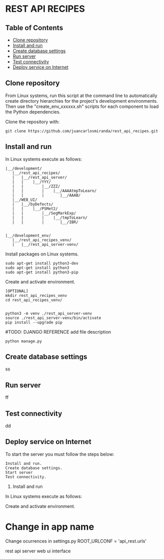 # REST API RECIPES

## Table of Contents
- [Clone repository](#clone-repository)
- [Install and run](#install-and-run)
- [Create database settings](#create-database-settings)
- [Run server](#run-server)
- [Test connectivity](#test-connectivity)
- [Deploy service on Internet](#deploy-service-on-internet)



## Clone repository
From Linux systems, run this script at the command line to automatically create directory hierarchies for the project's development environments. Then use the "create_env_xxxxxx.sh" scripts for each component to load the Python dependencies.

Clone the repository with:
```
git clone https://github.com/juancarlosmiranda/rest_api_recipes.git
```

## Install and run
In Linux systems execute as follows:
```
|__/development/
   |__/rest_api_recipes/
   |   |__/rest_api_server/
   |   |    |__/YYY/
   |   |        |__/ZZZ/
   |   |        |    |__/AAAAtmpToLearn/
   |   |        |       |__/AAAB/
   |__/WEB_UI/
   |   |__/byDefects/
   |   |    |__/PSMet2/
   |   |        |__/SegMarkExp/
   |   |        |    |__/tmpToLearn/
   |   |        |       |__/IBR/


|__/development_env/
   |__/rest_api_recipes_venv/
   |   |__/rest_api_server-venv/

```

Install packages on Linux systems.
```
sudo apt-get install python3-dev
sudo apt-get install python3
sudo apt-get install python3-pip
```


Create and activate environment.
```
[OPTIONAL]
mkdir rest_api_recipes_venv
cd rest_api_recipes_venv/


python3 -m venv ./rest_api_server-venv
source ./rest_api_server-venv/bin/activate
pip install --upgrade pip
```


#TODO: DJANGO REFERENCE add file description
```
python manage.py
```


## Create database settings
ss

## Run server
ff


## Test connectivity
dd

## Deploy service on Internet

To start the server you must follow the steps below:

    Install and run.
    Create database settings.
    Start server
    Test connectivity.

1. Install and run

In Linux systems execute as follows:

Create and activate environment.









# Change in app name
Change ocurrences in settings.py
ROOT_URLCONF = 'api_rest.urls'






rest api server
web ui interface
